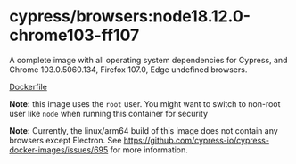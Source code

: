 <!--
WARNING: this file was autogenerated by generate-browser-image.js using

    yarn add:browser -- 18.12.0 --chrome=103.0.5060.134 --firefox=107.0
-->

# cypress/browsers:node18.12.0-chrome103-ff107

A complete image with all operating system dependencies for Cypress, and Chrome 103.0.5060.134, Firefox 107.0, Edge undefined browsers.

[Dockerfile](Dockerfile)

**Note:** this image uses the `root` user. You might want to switch to non-root user like `node` when running this container for security

**Note:** Currently, the linux/arm64 build of this image does not contain any browsers except Electron. See https://github.com/cypress-io/cypress-docker-images/issues/695 for more information.
